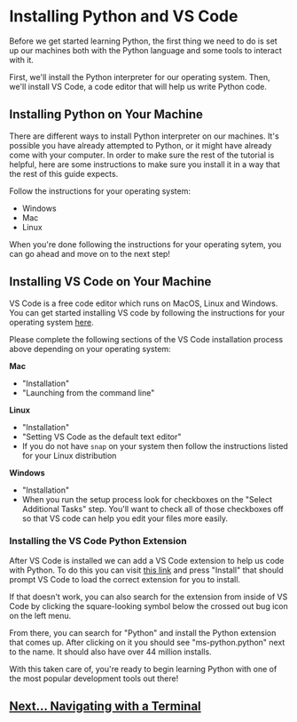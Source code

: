 # Installing Python and VS Code

Before we get started learning Python, the first thing we need to do is set up our machines both with the Python language and some tools to interact with it.

First, we'll install the Python interpreter for our operating system. Then, we'll install VS Code, a code editor that will help us write Python code.  

## Installing Python on Your Machine

There are different ways to install Python interpreter on our machines. It's possible you have already attempted to Python, or it might have already come with your computer. In order to make sure the rest of the tutorial is helpful, here are some instructions to make sure you install it in a way that the rest of this guide expects.

Follow the instructions for your operating system:

- Windows
- Mac
- Linux

When you're done following the instructions for your operating sytem, you can go ahead and move on to the next step!

## Installing VS Code on Your Machine

VS Code is a free code editor which runs on MacOS, Linux and Windows. You can get started installing VS code by following the instructions for your operating system [here](https://code.visualstudio.com/docs/setup/setup-overview).

Please complete the following sections of the VS Code installation process above depending on your operating system:

**Mac**
- "Installation"
- "Launching from the command line"

**Linux** 
- "Installation"
- "Setting VS Code as the default text editor"
- If you do not have `snap` on your system then follow the instructions listed for your Linux distribution

**Windows**
- "Installation"
- When you run the setup process look for checkboxes on the "Select Additional Tasks" step. You'll want to check all of those checkboxes off so that VS code can help you edit your files more easily.

### Installing the VS Code Python Extension 

After VS Code is installed we can add a VS Code extension to help us code with Python. To do this you can visit [this link](https://marketplace.visualstudio.com/items?itemName=ms-python.python) and press "Install" that should prompt VS Code to load the correct extension for you to install.

If that doesn't work, you can also search for the extension from inside of VS Code by clicking the square-looking symbol below the crossed out bug icon on the left menu.

From there, you can search for "Python" and install the Python extension that comes up. After clicking on it you should see "ms-python.python" next to the name. It should also have over 44 million installs.

With this taken care of, you're ready to begin learning Python with one of the most popular development tools out there!

## [Next... Navigating with a Terminal](navigating-with-a-terminal.md)